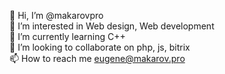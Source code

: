 👋 Hi, I’m @makarovpro<br>
👀 I’m interested in Web design, Web development<br>
🌱 I’m currently learning C++<br>
💞️ I’m looking to collaborate on php, js, bitrix<br>
📫 How to reach me eugene@makarov.pro<br>

<!---
makarovpro/makarovpro is a ✨ special ✨ repository because its `README.md` (this file) appears on your GitHub profile.
You can click the Preview link to take a look at your changes.
--->
